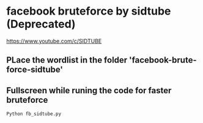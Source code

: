 # facebook bruteforce by sidtube (Deprecated)
https://www.youtube.com/c/SIDTUBE
## PLace the wordlist in the folder 'facebook-brute-force-sidtube'
## Fullscreen while runing the code for faster bruteforce

```
Python fb_sidtube.py

```
